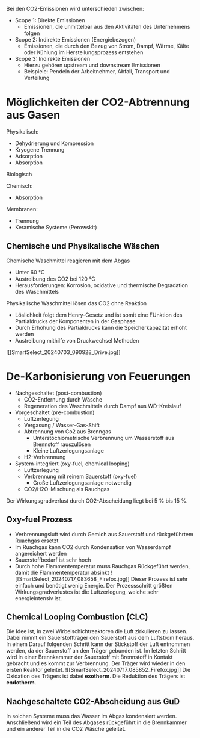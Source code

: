 Bei den CO2-Emissionen wird unterschieden zwischen:
- Scope 1: Direkte Emissionen
	- Emissionen, die unmittelbar aus den Aktivitäten des Unternehmens folgen
- Scope 2: Indirekte Emissionen (Energiebezogen)
	- Emissionen, die durch den Bezug von Strom, Dampf, Wärme, Kälte oder Kühlung im Herstellungsprozess entstehen
- Scope 3: Indirekte Emissionen
	- Hierzu gehören upstream und downstream Emissionen
	- Beispiele: Pendeln der Arbeitnehmer, Abfall, Transport und Verteilung

# Möglichkeiten der CO2-Abtrennung aus Gasen
Physikalisch:
- Dehydrierung und Kompression
- Kryogene Trennung
- Adsorption
- Absorption

Biologisch

Chemisch:
- Absorption

Membranen:
- Trennung
- Keramische Systeme (Perowskit)

## Chemische und Physikalische Wäschen
Chemische Waschmittel reagieren mit dem Abgas
- Unter 60 °C
- Austreibung des CO2 bei 120 °C
- Herausforderungen: Korrosion, oxidative und thermische Degradation des Waschmittels

Physikalische Waschmittel lösen das CO2 ohne Reaktion
- Löslichkeit folgt dem Henry-Gesetz und ist somit eine FUnktion des Partialdrucks der Komponenten in der Gasphase
- Durch Erhöhung des Partialdrucks kann die Speicherkapazität erhöht werden
- Austreibung mithilfe von Druckwechsel Methoden
 
![[SmartSelect_20240703_090928_Drive.jpg]]

# De-Karbonisierung von Feuerungen
- Nachgeschaltet (post-combustion)
	- CO2-Entfernung durch Wäsche
	- Regeneration des Waschmittels durch Dampf aus WD-Kreislauf
- Vorgeschaltet (pre-combustion)
	- Luftzerlegung
	- Vergasung / Wasser-Gas-Shift
	- Abtrennung von Co2 aus Brenngas
		- Unterstöchiometrische Verbrennung um Wasserstoff aus Brennstoff rauszulösen
		- Kleine Luftzerlegungsanlage
	- H2-Verbrennung
- System-integriert (oxy-fuel, chemical looping)
	- Luftzerlegung
	- Verbrennung mit reinem Sauerstoff (oxy-fuel)
		- Große Luftzerlegungsanlage notwendig
	- CO2/H2O-Mischung als Rauchgas

Der Wirkungsgradverlust durch CO2-Abscheidung liegt bei 5 % bis 15 %.
## Oxy-fuel Prozess
- Verbrennungsluft wird durch Gemich aus Sauerstoff und rückgeführtem Ruachgas ersetzt
- Im Ruachgas kann CO2 durch Kondensation von Wasserdampf angereichert werden
- Sauerstoffbedarf ist sehr hoch
- Durch hohe Flammentemperatur muss Rauchgas Rückgeführt werden, damit die Flammentemperatur absinkt
![[SmartSelect_20240717_083658_Firefox.jpg]]
Dieser Prozess ist sehr einfach und benötigt wenig Energie. Der Prozessschritt größten Wirkungsgradverlustes ist die Luftzerlegung, welche sehr energieintensiv ist.
## Chemical Looping Combustion (CLC)
Die Idee ist, in zwei Wirbelschichtreaktoren die Luft zirkulieren zu lassen. Dabei nimmt ein Sauerstoffträger den Sauerstoff aus dem Luftstrom heraus. In einem Darauf folgenden Schritt kann der Stickstoff der Luft entnommen werden, da der Sauerstoff an den Träger gebunden ist. Im letzten Schritt wird in einer Brennkammer der Sauerstoff mit Brennstoff in Kontakt gebracht und es kommt zur Verbrennung. Der Träger wird wieder in den ersten Reaktor geleitet.
![[SmartSelect_20240717_085852_Firefox.jpg]]
Die Oxidation des Trägers ist dabei **exotherm**. Die Reduktion des Trägers ist **endotherm**.
## Nachgeschaltete CO2-Abscheidung aus GuD
In solchen Systeme muss das Wasser im Abgas kondensiert werden. Anschließend wird ein Teil des Abgases rückgeführt in die Brennkammer und ein anderer Teil in die CO2 Wäsche geleitet.